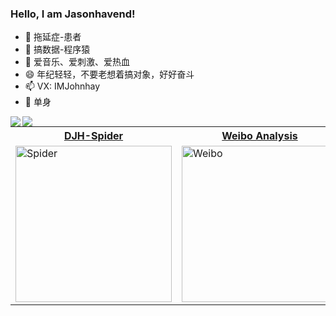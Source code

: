 
### Hello, I am Jasonhavend!

- 🔭 拖延症-患者
- 👯 搞数据-程序猿
- 🤔 爱音乐、爱刺激、爱热血
- 😄 年纪轻轻，不要老想着搞对象，好好奋斗
- 📫 VX: IMJohnhay
- 💬 单身

<a href="https://github.com/jasonhavenD">
  <img align="left" src="https://github-readme-stats.vercel.app/api?username=jasonhavend&count_private=true" />
</a>
<a href="https://github.com/jasonhavenD">
  <img align="left" src="https://github-readme-stats.vercel.app/api/top-langs/?username=jasonhavend&hide=HTML,PostScript" />
</a>


<table>
  <tr>
  <th><a href="https://github.com/jasonhavenD/DJH-Spider">DJH-Spider</a></td>
  <th><a href="https://github.com/jasonhavenD/weibo_analysis">Weibo Analysis</a></td>
  <th><a href="https://github.com/jasonhavenD/triplesKB">TriplesKB</a></td>
  </tr>
<tr><td><a href="https://github.com/jasonhavenD/DJH-Spider"><img width="250px" alt="Spider" src="https://ss0.bdstatic.com/70cFvHSh_Q1YnxGkpoWK1HF6hhy/it/u=1020575913,213563307&fm=26&gp=0.jpg" /></a></td>
<td><a href="https://github.com/jasonhavenD/weibo_analysis"><img width="250px" alt="Weibo" src="https://raw.githubusercontent.com/jasonhavenD/weibo_analysis/master/images/1.png" /></a></td>
<td><a href="https://github.com/jasonhavenD/triplesKB"><img width="250px" alt="TriplesKB" src="https://raw.githubusercontent.com/jasonhavenD/triplesKB/master/img/search_keyword.png" /></td></a></tr>

</table>
